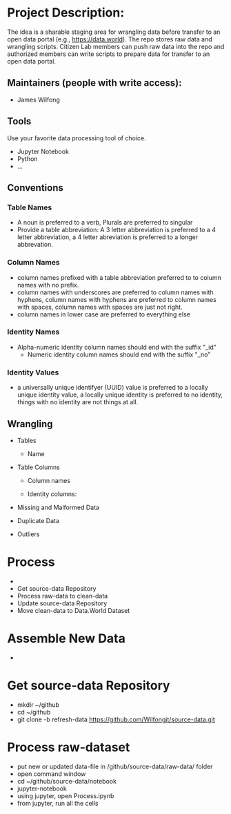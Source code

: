 # Project Description:
The idea is a sharable staging area for wrangling data before transfer to an open data portal (e.g., https://data.world).  The repo stores raw data and wrangling scripts.  Citizen Lab members can push raw data into the repo and authorized members can write scripts to prepare data for transfer to an open data portal.  

## Maintainers (people with write access):
* James Wilfong

## Tools
Use your favorite data processing tool of choice.
* Jupyter Notebook
* Python
* ...
## Conventions
### Table Names
 * A noun is preferred to a verb, Plurals are preferred to singular
 * Provide a table abbreviation: A 3 letter abbreviation is preferred to a 4 letter abbreviation, a 4 letter abreviation is preferred to a longer abbrevation.
### Column Names
 * column names prefixed with a table abbreviation preferred to to column names with no prefix.
 * column names with underscores are preferred to column names with hyphens, column names with hyphens are preferred to column names with spaces, column names with spaces are just not right.
 * column names in lower case are preferred to everything else
### Identity Names
 * Alpha-numeric identity column names should end with the suffix "_id"
   * Numeric identity column names should end with the suffix "_no"
### Identity Values
* a universally unique identifyer (UUID) value is preferred to a locally unique identity value, a locally unique identity is preferred to no identity, things with no identity are not things at all. 

## Wrangling
* Tables
  * Name
 
  
* Table Columns
  * Column names 
   
   
   
  * Identity columns:
   
  
     
 
* Missing and Malformed Data
* Duplicate Data
* Outliers


# Process
* 
* Get source-data Repository
* Process raw-data to clean-data
* Update source-data Repository
* Move clean-data to Data.World Dataset

# Assemble New Data
*  
# Get source-data Repository
* mkdir ~/github
* cd ~/github
* git clone -b refresh-data https://github.com/Wilfongjt/source-data.git

# Process raw-dataset
* put new or updated data-file in /github/source-data/raw-data/ folder
* open command window
* cd ~/github/source-data/notebook
* jupyter-notebook
* using jupyter, open Process.ipynb
* from jupyter, run all the cells
